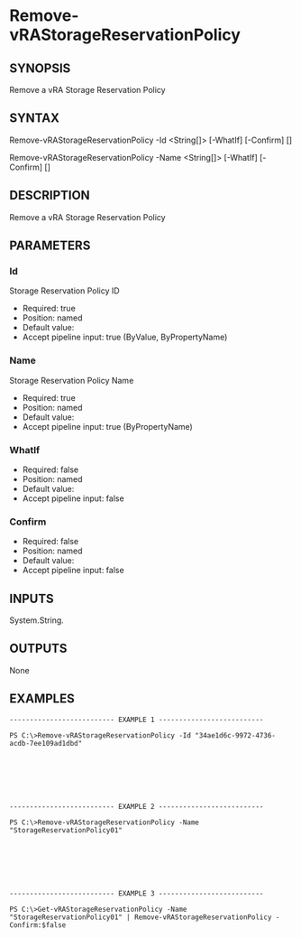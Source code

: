 # Remove-vRAStorageReservationPolicy

## SYNOPSIS
    
Remove a vRA Storage Reservation Policy

## SYNTAX
 Remove-vRAStorageReservationPolicy -Id <String[]> [-WhatIf] [-Confirm] [<CommonParameters>] Remove-vRAStorageReservationPolicy -Name <String[]> [-WhatIf] [-Confirm] [<CommonParameters>]    

## DESCRIPTION

Remove a vRA Storage Reservation Policy

## PARAMETERS


### Id

Storage Reservation Policy ID

* Required: true
* Position: named
* Default value: 
* Accept pipeline input: true (ByValue, ByPropertyName)

### Name

Storage Reservation Policy Name

* Required: true
* Position: named
* Default value: 
* Accept pipeline input: true (ByPropertyName)

### WhatIf


* Required: false
* Position: named
* Default value: 
* Accept pipeline input: false

### Confirm


* Required: false
* Position: named
* Default value: 
* Accept pipeline input: false

## INPUTS

System.String.

## OUTPUTS

None

## EXAMPLES
```
-------------------------- EXAMPLE 1 --------------------------

PS C:\>Remove-vRAStorageReservationPolicy -Id "34ae1d6c-9972-4736-acdb-7ee109ad1dbd"







-------------------------- EXAMPLE 2 --------------------------

PS C:\>Remove-vRAStorageReservationPolicy -Name "StorageReservationPolicy01"







-------------------------- EXAMPLE 3 --------------------------

PS C:\>Get-vRAStorageReservationPolicy -Name "StorageReservationPolicy01" | Remove-vRAStorageReservationPolicy -Confirm:$false
```

